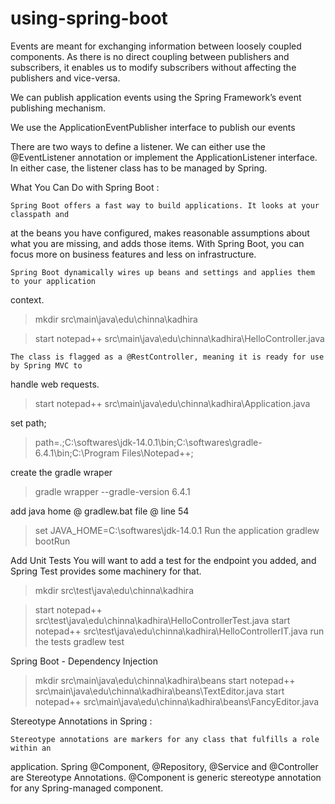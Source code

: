 # using-spring-boot

Events are meant for exchanging information between loosely coupled components. 
As there is no direct coupling between publishers and subscribers, it enables us to 
modify subscribers without affecting the publishers and vice-versa.

We can publish application events using the Spring Framework’s event publishing mechanism.

We use the ApplicationEventPublisher interface to publish our events

There are two ways to define a listener. 
We can either use the @EventListener annotation or 
implement the ApplicationListener interface. In either case, 
the listener class has to be managed by Spring.

What You Can Do with Spring Boot :

	Spring Boot offers a fast way to build applications. It looks at your classpath and 
at the beans you have configured, makes reasonable assumptions about what you are missing, 
and adds those items. With Spring Boot, you can focus more on business features and less 
on infrastructure.

	Spring Boot dynamically wires up beans and settings and applies them to your application 
context.

>mkdir src\main\java\edu\chinna\kadhira

>start notepad++ src\main\java\edu\chinna\kadhira\HelloController.java

	The class is flagged as a @RestController, meaning it is ready for use by Spring MVC to 
handle web requests.

>start notepad++ src\main\java\edu\chinna\kadhira\Application.java

set path;

>path=.;C:\softwares\jdk-14.0.1\bin;C:\softwares\gradle-6.4.1\bin;C:\Program Files\Notepad++;

create the gradle wraper

>gradle wrapper --gradle-version 6.4.1

add java home @ gradlew.bat file @ line 54

>set JAVA_HOME=C:\softwares\jdk-14.0.1
Run the application
>gradlew bootRun

Add Unit Tests
You will want to add a test for the endpoint you added, and Spring Test provides 
some machinery for that.

>mkdir src\test\java\edu\chinna\kadhira

>start notepad++ src\test\java\edu\chinna\kadhira\HelloControllerTest.java
>start notepad++ src\test\java\edu\chinna\kadhira\HelloControllerIT.java
run the tests 
>gradlew test

Spring Boot - Dependency Injection 
>mkdir src\main\java\edu\chinna\kadhira\beans
>start notepad++ src\main\java\edu\chinna\kadhira\beans\TextEditor.java
>start notepad++ src\main\java\edu\chinna\kadhira\beans\FancyEditor.java

Stereotype Annotations in Spring :

	Stereotype annotations are markers for any class that fulfills a role within an 
application. Spring @Component, @Repository, @Service and @Controller are Stereotype 
Annotations. @Component is generic stereotype annotation for any Spring-managed component. 
